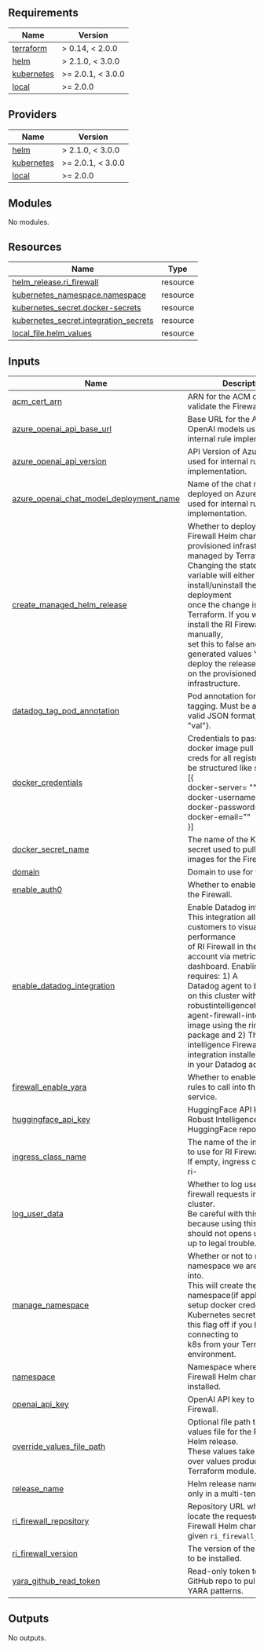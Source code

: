 <!-- BEGIN_TF_DOCS -->
## Requirements

| Name | Version |
|------|---------|
| <a name="requirement_terraform"></a> [terraform](#requirement\_terraform) | > 0.14, < 2.0.0 |
| <a name="requirement_helm"></a> [helm](#requirement\_helm) | > 2.1.0, < 3.0.0 |
| <a name="requirement_kubernetes"></a> [kubernetes](#requirement\_kubernetes) | >= 2.0.1, < 3.0.0 |
| <a name="requirement_local"></a> [local](#requirement\_local) | >= 2.0.0 |

## Providers

| Name | Version |
|------|---------|
| <a name="provider_helm"></a> [helm](#provider\_helm) | > 2.1.0, < 3.0.0 |
| <a name="provider_kubernetes"></a> [kubernetes](#provider\_kubernetes) | >= 2.0.1, < 3.0.0 |
| <a name="provider_local"></a> [local](#provider\_local) | >= 2.0.0 |

## Modules

No modules.

## Resources

| Name | Type |
|------|------|
| [helm_release.ri_firewall](https://registry.terraform.io/providers/hashicorp/helm/latest/docs/resources/release) | resource |
| [kubernetes_namespace.namespace](https://registry.terraform.io/providers/hashicorp/kubernetes/latest/docs/resources/namespace) | resource |
| [kubernetes_secret.docker-secrets](https://registry.terraform.io/providers/hashicorp/kubernetes/latest/docs/resources/secret) | resource |
| [kubernetes_secret.integration_secrets](https://registry.terraform.io/providers/hashicorp/kubernetes/latest/docs/resources/secret) | resource |
| [local_file.helm_values](https://registry.terraform.io/providers/hashicorp/local/latest/docs/resources/file) | resource |

## Inputs

| Name | Description | Type | Default | Required |
|------|-------------|------|---------|:--------:|
| <a name="input_acm_cert_arn"></a> [acm\_cert\_arn](#input\_acm\_cert\_arn) | ARN for the ACM cert to validate the Firewall domain. | `string` | n/a | yes |
| <a name="input_azure_openai_api_base_url"></a> [azure\_openai\_api\_base\_url](#input\_azure\_openai\_api\_base\_url) | Base URL for the Azure OpenAI models used for internal rule implementation. | `string` | n/a | yes |
| <a name="input_azure_openai_api_version"></a> [azure\_openai\_api\_version](#input\_azure\_openai\_api\_version) | API Version of Azure OpenAI used for internal rule implementation. | `string` | n/a | yes |
| <a name="input_azure_openai_chat_model_deployment_name"></a> [azure\_openai\_chat\_model\_deployment\_name](#input\_azure\_openai\_chat\_model\_deployment\_name) | Name of the chat model deployed on Azure OpenAI used for internal rule implementation. | `string` | n/a | yes |
| <a name="input_create_managed_helm_release"></a> [create\_managed\_helm\_release](#input\_create\_managed\_helm\_release) | Whether to deploy a RI Firewall Helm chart onto the provisioned infrastructure managed by Terraform.<br>  Changing the state of this variable will either install/uninstall the RI Firewall deployment<br>  once the change is applied in Terraform. If you want to install the RI Firewall package manually,<br>  set this to false and use the generated values YAML file to deploy the release<br>  on the provisioned infrastructure. | `bool` | `false` | no |
| <a name="input_datadog_tag_pod_annotation"></a> [datadog\_tag\_pod\_annotation](#input\_datadog\_tag\_pod\_annotation) | Pod annotation for Datadog tagging. Must be a string in valid JSON format, e.g. {"tag": "val"}. | `string` | `""` | no |
| <a name="input_docker_credentials"></a> [docker\_credentials](#input\_docker\_credentials) | Credentials to pass into docker image pull secrets. Has creds for all registries. Must be structured like so:<br>  [{<br>    docker-server= "",<br>    docker-username="",<br>    docker-password="",<br>    docker-email=""<br>  }] | `list(map(string))` | n/a | yes |
| <a name="input_docker_secret_name"></a> [docker\_secret\_name](#input\_docker\_secret\_name) | The name of the Kubernetes secret used to pull the Docker images for the Firewall. | `string` | `"rimecreds"` | no |
| <a name="input_domain"></a> [domain](#input\_domain) | Domain to use for the Firewall. | `string` | n/a | yes |
| <a name="input_enable_auth0"></a> [enable\_auth0](#input\_enable\_auth0) | Whether to enable auth0 for the Firewall. | `bool` | `true` | no |
| <a name="input_enable_datadog_integration"></a> [enable\_datadog\_integration](#input\_enable\_datadog\_integration) | Enable Datadog integration. This integration allows customers to visualize the performance<br>  of RI Firewall in their Datadog account via metrics and dashboard. Enabling this flag requires: 1) A<br>  Datadog agent to be installed on this cluster with the robustintelligencehq/datadog-agent-firewall-integration<br>  image using the rime-extras package and 2) The Robust intelligence Firewall integration installed<br>  in your Datadog account. | `bool` | `false` | no |
| <a name="input_firewall_enable_yara"></a> [firewall\_enable\_yara](#input\_firewall\_enable\_yara) | Whether to enable firewall rules to call into the YARA service. | `bool` | `false` | no |
| <a name="input_huggingface_api_key"></a> [huggingface\_api\_key](#input\_huggingface\_api\_key) | HuggingFace API key to Robust Intelligence's private HuggingFace repo. | `string` | n/a | yes |
| <a name="input_ingress_class_name"></a> [ingress\_class\_name](#input\_ingress\_class\_name) | The name of the ingress class to use for RI Firewall services. If empty, ingress class will be ri-<namespace> | `string` | `""` | no |
| <a name="input_log_user_data"></a> [log\_user\_data](#input\_log\_user\_data) | Whether to log user data for firewall requests in this cluster.<br>  Be careful with this option, because using this when we should not opens us<br>  up to legal trouble. | `bool` | `false` | no |
| <a name="input_manage_namespace"></a> [manage\_namespace](#input\_manage\_namespace) | Whether or not to manage the namespace we are installing into.<br>  This will create the namespace(if applicable), setup docker credentials as a<br>  Kubernetes secret etc. Turn this flag off if you have trouble connecting to<br>  k8s from your Terraform environment. | `bool` | `true` | no |
| <a name="input_namespace"></a> [namespace](#input\_namespace) | Namespace where the RI Firewall Helm chart will be installed. | `string` | n/a | yes |
| <a name="input_openai_api_key"></a> [openai\_api\_key](#input\_openai\_api\_key) | OpenAI API key to use for Firewall. | `string` | n/a | yes |
| <a name="input_override_values_file_path"></a> [override\_values\_file\_path](#input\_override\_values\_file\_path) | Optional file path to override values file for the RI Firewall Helm release.<br>  These values take precedence over values produced by the Terraform module. | `string` | `""` | no |
| <a name="input_release_name"></a> [release\_name](#input\_release\_name) | Helm release name. Required only in a multi-tenant setting | `string` | `"ri-firewall"` | no |
| <a name="input_ri_firewall_repository"></a> [ri\_firewall\_repository](#input\_ri\_firewall\_repository) | Repository URL where to locate the requested RI Firewall Helm chart for the given `ri_firewall_version`. | `string` | n/a | yes |
| <a name="input_ri_firewall_version"></a> [ri\_firewall\_version](#input\_ri\_firewall\_version) | The version of the RI Firewall to be installed. | `string` | n/a | yes |
| <a name="input_yara_github_read_token"></a> [yara\_github\_read\_token](#input\_yara\_github\_read\_token) | Read-only token to rime-yara GitHub repo to pull latest YARA patterns. | `string` | n/a | yes |

## Outputs

No outputs.
<!-- END_TF_DOCS -->
